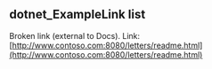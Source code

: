 ## dotnet_ExampleLink list

Broken link (external to Docs).
 Link: [http://www.contoso.com:8080/letters/readme.html](http://www.contoso.com:8080/letters/readme.html)
